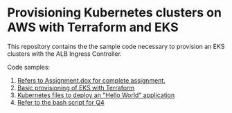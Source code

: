 # Provisioning Kubernetes clusters on AWS with Terraform and EKS

This repository contains the the sample code necessary to provision an EKS clusters with the ALB Ingress Controller.

Code samples:

 1. [Refers to Assignment.dox for complete assignment.](https://github.com/My-Infra-Repos/very_basic_terraform_cluster/blob/main/Assignment.docx)
 2. [Basic provisioning of EKS with Terraform](terraform_eks/)
 3. [Kubernetes files to deploy an "Hello World" application](kubernetes_execution/)
 4. [Refer to the bash script for Q4]()
